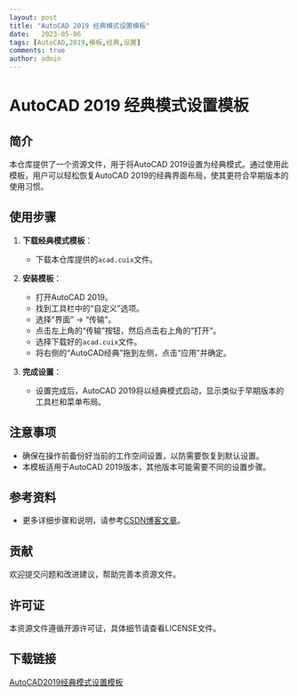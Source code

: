 ```yaml
---
layout: post
title: "AutoCAD 2019 经典模式设置模板"
date:   2023-05-06
tags: [AutoCAD,2019,模板,经典,设置]
comments: true
author: admin
---
```

# AutoCAD 2019 经典模式设置模板

## 简介
本仓库提供了一个资源文件，用于将AutoCAD 2019设置为经典模式。通过使用此模板，用户可以轻松恢复AutoCAD 2019的经典界面布局，使其更符合早期版本的使用习惯。

## 使用步骤
1. **下载经典模式模板**：
   - 下载本仓库提供的`acad.cuix`文件。

2. **安装模板**：
   - 打开AutoCAD 2019。
   - 找到工具栏中的“自定义”选项。
   - 选择“界面” -> “传输”。
   - 点击左上角的“传输”按钮，然后点击右上角的“打开”。
   - 选择下载好的`acad.cuix`文件。
   - 将右侧的“AutoCAD经典”拖到左侧，点击“应用”并确定。

3. **完成设置**：
   - 设置完成后，AutoCAD 2019将以经典模式启动，显示类似于早期版本的工具栏和菜单布局。

## 注意事项
- 确保在操作前备份好当前的工作空间设置，以防需要恢复到默认设置。
- 本模板适用于AutoCAD 2019版本，其他版本可能需要不同的设置步骤。

## 参考资料
- 更多详细步骤和说明，请参考[CSDN博客文章](https://blog.csdn.net/guangod/article/details/99760387)。

## 贡献
欢迎提交问题和改进建议，帮助完善本资源文件。

## 许可证
本资源文件遵循开源许可证，具体细节请查看LICENSE文件。

## 下载链接

[AutoCAD2019经典模式设置模板](https://pan.quark.cn/s/eba02ba34a09)